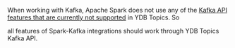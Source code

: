 When working with Kafka, Apache Spark does not use any of the [Kafka API features that are currently not supported](../constraints.md) in YDB Topics. So

all features of Spark-Kafka integrations should work through YDB Topics Kafka API.
